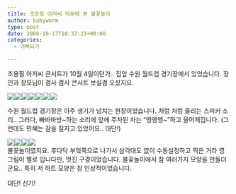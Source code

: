 ```yaml
---
title: 조용필 아저씨 덕분에 본 불꽃놀이
author: babyworm
type: post
date: 2008-10-17T10:37:23+00:00
categories:
  - 아빠되기

---
```

조용필 아저씨 콘서트가 10월 4일이던가.. 집앞 수원 월드컵 경기장에서 있었습니다. 장인과 장모님이 겸사 겸사 콘서트 보실겸 오셨지요. 

<img decoding="async" src="https://i0.wp.com/babyworm.net/wordpress/wp-content/uploads/1/48f869dc80f7bB7.JPG?w=400" class="aligncenter" data-recalc-dims="1" /><img decoding="async" src="https://i0.wp.com/babyworm.net/wordpress/wp-content/uploads/1/48f869dc937bcB6.JPG?w=400" class="aligncenter" data-recalc-dims="1" /><img decoding="async" src="https://i0.wp.com/babyworm.net/wordpress/wp-content/uploads/1/48f869dca3017BI.JPG?w=400" class="aligncenter" data-recalc-dims="1" /><img decoding="async" src="https://i0.wp.com/babyworm.net/wordpress/wp-content/uploads/1/48f869dcb5858BL.JPG?w=400" class="aligncenter" data-recalc-dims="1" /><img decoding="async" src="https://i0.wp.com/babyworm.net/wordpress/wp-content/uploads/1/48f869dcc3c74BI.JPG?w=400" class="aligncenter" data-recalc-dims="1" /><img decoding="async" src="https://i0.wp.com/babyworm.net/wordpress/wp-content/uploads/1/48f869dcd289fBN.JPG?w=400" class="aligncenter" data-recalc-dims="1" /><img decoding="async" src="https://i0.wp.com/babyworm.net/wordpress/wp-content/uploads/1/48f869dce1899BT.JPG?w=400" class="aligncenter" data-recalc-dims="1" /> 

수원 월드컵 경기장은 아주 생기가 넘치는 현장이었습니다. 처렁 처렁 울리는 스피커 소리.. 그러다, 빠바바방~하는 소리에 앞에 주차된 차는 “엥엥엥~”하고 울어제낍니다. (그런데도 민혜는 잠을 잘자고 있었어요.. 대단!)

<img decoding="async" src="https://i0.wp.com/babyworm.net/wordpress/wp-content/uploads/1/48f869dcf2c4bBF.JPG?w=400" class="aligncenter" data-recalc-dims="1" /><img decoding="async" src="https://i0.wp.com/babyworm.net/wordpress/wp-content/uploads/1/48f869dd10579B9.JPG?w=400" class="aligncenter" data-recalc-dims="1" /><img decoding="async" src="https://i0.wp.com/babyworm.net/wordpress/wp-content/uploads/1/48f869dd1d15bBA.JPG?w=400" class="aligncenter" data-recalc-dims="1" /><img decoding="async" src="https://i0.wp.com/babyworm.net/wordpress/wp-content/uploads/1/48f869dd2a535B4.JPG?w=400" class="aligncenter" data-recalc-dims="1" /><br>
불꽃놀이였지요. 후다닥 부엌쪽으로 나가서 삼각대도 없이 수동설정하고 찍은 거라 영 그림이 별로 입니다만, 멋진 구경이었습니다. 불꽃놀이에서 참 여러가지 모양을 만들더군요.. 특히 저 하트 모양은 참 인상적이었습니다. 

대단! 신기!
